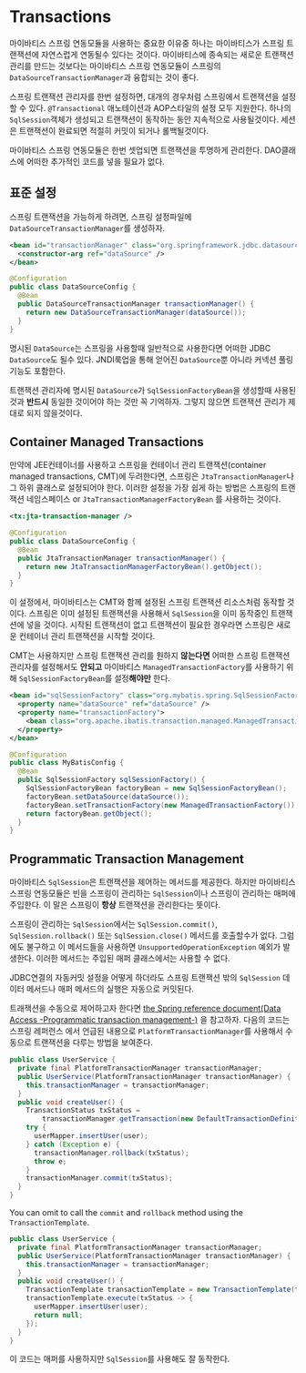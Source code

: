 <a name="Transactions"></a>
# Transactions

마이바티스 스프링 연동모듈을 사용하는 중요한 이유중 하나는 마이바티스가 스프링 트랜잭션에 자연스럽게 연동될수 있다는 것이다.
마이바티스에 종속되는 새로운 트랜잭션 관리를 만드는 것보다는 마이바티스 스프링 연동모듈이 스프링의 `DataSourceTransactionManager`과 융합되는 것이 좋다.

스프링 트랜잭션 관리자를 한번 설정하면, 대개의 경우처럼 스프링에서 트랜잭션을 설정할 수 있다. `@Transactional` 애노테이션과 AOP스타일의 설정 모두 지원한다.
하나의 `SqlSession`객체가 생성되고 트랜잭션이 동작하는 동안 지속적으로 사용될것이다. 세션은 트랜잭션이 완료되면 적절히 커밋이 되거나 롤백될것이다.

마이바티스 스프링 연동모듈은 한번 셋업되면 트랜잭션을 투명하게 관리한다. DAO클래스에 어떠한 추가적인 코드를 넣을 필요가 없다.

<a name="configuration"></a>
## 표준 설정

스프링 트랜잭션을 가능하게 하려면, 스프링 설정파일에 `DataSourceTransactionManager`를 생성하자.

```xml
<bean id="transactionManager" class="org.springframework.jdbc.datasource.DataSourceTransactionManager">
  <constructor-arg ref="dataSource" />
</bean>
```

```java
@Configuration
public class DataSourceConfig {
  @Bean
  public DataSourceTransactionManager transactionManager() {
    return new DataSourceTransactionManager(dataSource());
  }
}
```

명시된 `DataSource`는 스프링을 사용할때 일반적으로 사용한다면 어떠한 JDBC `DataSource`도 될수 있다. JNDI룩업을 통해 얻어진 `DataSource`뿐 아니라 커넥션 풀링 기능도 포함한다.

트랜잭션 관리자에 명시된 `DataSource`가 `SqlSessionFactoryBean`을 생성할때 사용된 것과 **반드시** 동일한 것이어야 하는 것만 꼭 기억하자. 그렇지 않으면 트랜잭션 관리가 제대로 되지 않을것이다.

<a name="container"></a>
## Container Managed Transactions

만약에 JEE컨테이너를 사용하고 스프링을 컨테이너 관리 트랜잭션(container managed transactions, CMT)에 두려한다면, 스프링은 `JtaTransactionManager`나 그 하위 클래스로 설정되어야 한다.
이러한 설정을 가장 쉽게 하는 방법은 스프링의 트랜잭션 네임스페이스 or `JtaTransactionManagerFactoryBean` 를 사용하는 것이다.

```xml
<tx:jta-transaction-manager />
```
```java
@Configuration
public class DataSourceConfig {
  @Bean
  public JtaTransactionManager transactionManager() {
    return new JtaTransactionManagerFactoryBean().getObject();
  }
}
```

이 설정에서, 마이바티스는 CMT와 함께 설정된 스프링 트랜잭션 리소스처럼 동작할 것이다. 스프링은 이미 설정된 트랜잭션을 사용해서 `SqlSession`을 이미 동작중인 트랜잭션에 넣을 것이다.
시작된 트랜잭션이 없고 트랜잭션이 필요한 경우라면 스프링은 새로운 컨테이너 관리 트랜잭션을 시작할 것이다.

CMT는 사용하지만 스프링 트랜잭션 관리를 원하지 **않는다면** 어떠한 스프링 트랜잭션 관리자를 설정해서도 **안되고** 마이바티스 `ManagedTransactionFactory`를 사용하기 위해 `SqlSessionFactoryBean`를 설정**해야만** 한다.

```xml
<bean id="sqlSessionFactory" class="org.mybatis.spring.SqlSessionFactoryBean">
  <property name="dataSource" ref="dataSource" />
  <property name="transactionFactory">
    <bean class="org.apache.ibatis.transaction.managed.ManagedTransactionFactory" />
  </property>
</bean>
```

```java
@Configuration
public class MyBatisConfig {
  @Bean
  public SqlSessionFactory sqlSessionFactory() {
    SqlSessionFactoryBean factoryBean = new SqlSessionFactoryBean();
    factoryBean.setDataSource(dataSource());
    factoryBean.setTransactionFactory(new ManagedTransactionFactory());
    return factoryBean.getObject();
  }
}
```

<a name="programmatic"></a>
## Programmatic Transaction Management

마이바티스 `SqlSession`은 트랜잭션을 제어하는 메서드를 제공한다. 하지만 마이바티스 스프링 연동모듈은 빈을 스프링이 관리하는 `SqlSession`이나 스프링이 관리하는 매퍼에 주입한다.
이 말은 스프링이 **항상** 트랜잭션을 관리한다는 뜻이다.

스프링이 관리하는 `SqlSession`에서는 `SqlSession.commit()`, `SqlSession.rollback()` 또는 `SqlSession.close()` 메서드를 호출할수가 없다.
그럼에도 불구하고 이 메서드들을 사용하면 `UnsupportedOperationException` 예외가 발생한다. 이러한 메서드는 주입된 매퍼 클래스에서는 사용할 수 없다.

JDBC연결의 자동커밋 설정을 어떻게 하더라도 스프링 트랜잭션 밖의 `SqlSession` 데이터 메서드나 매퍼 메서드의 실행은 자동으로 커밋된다.

트래잭션을 수동으로 제어하고자 한다면 [the Spring reference document(Data Access -Programmatic transaction management-)](https://docs.spring.io/spring/docs/current/spring-framework-reference/data-access.html#transaction-programmatic) 을 참고하자.
다음의 코드는 스프링 레퍼런스 에서 언급된 내용으로 `PlatformTransactionManager`를 사용해서 수동으로 트랜잭션을 다루는 방법을 보여준다.

```java
public class UserService {
  private final PlatformTransactionManager transactionManager;
  public UserService(PlatformTransactionManager transactionManager) {
    this.transactionManager = transactionManager;
  }
  public void createUser() {
    TransactionStatus txStatus =
        transactionManager.getTransaction(new DefaultTransactionDefinition());
    try {
      userMapper.insertUser(user);
    } catch (Exception e) {
      transactionManager.rollback(txStatus);
      throw e;
    }
    transactionManager.commit(txStatus);
  }
}
```
You can omit to call the `commit` and `rollback` method using the `TransactionTemplate`.

```java
public class UserService {
  private final PlatformTransactionManager transactionManager;
  public UserService(PlatformTransactionManager transactionManager) {
    this.transactionManager = transactionManager;
  }
  public void createUser() {
    TransactionTemplate transactionTemplate = new TransactionTemplate(transactionManager);
    transactionTemplate.execute(txStatus -> {
      userMapper.insertUser(user);
      return null;
    });
  }
}
```

이 코드는 매퍼를 사용하지만 `SqlSession`를 사용해도 잘 동작한다.
